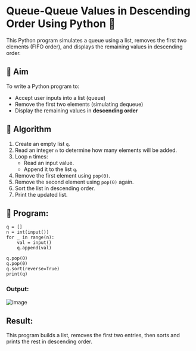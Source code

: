# Queue-Queue Values in Descending Order Using Python 🧮

This Python program simulates a queue using a list, removes the first two elements (FIFO order), and displays the remaining values in descending order.

## 🎯 Aim

To write a Python program to:
- Accept user inputs into a list (queue)
- Remove the first two elements (simulating dequeue)
- Display the remaining values in **descending order**

## 🧠 Algorithm

1. Create an empty list `q`.
2. Read an integer `n` to determine how many elements will be added.
3. Loop `n` times:
   - Read an input value.
   - Append it to the list `q`.
4. Remove the first element using `pop(0)`.
5. Remove the second element using `pop(0)` again.
6. Sort the list in descending order.
7. Print the updated list.

## 🧪 Program: 
```
q = []
n = int(input())
for _ in range(n):
    val = input()
    q.append(val)

q.pop(0)
q.pop(0)
q.sort(reverse=True)
print(q)
```

### Output:
![image](https://github.com/user-attachments/assets/5675f69e-fec6-4daa-8ac7-f97c4b1484b7)

## Result:
This program builds a list, removes the first two entries, then sorts and prints the rest in descending order.
